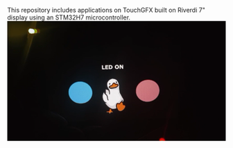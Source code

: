 This repository includes applications on TouchGFX built on Riverdi 7" display using an STM32H7 microcontroller.
![GPIO Test](https://github.com/omarmustafa130/TouchGFX-Applications/blob/main/GPIO_FreeRTOS/GPIO_Test%20Thumbnail.png)
